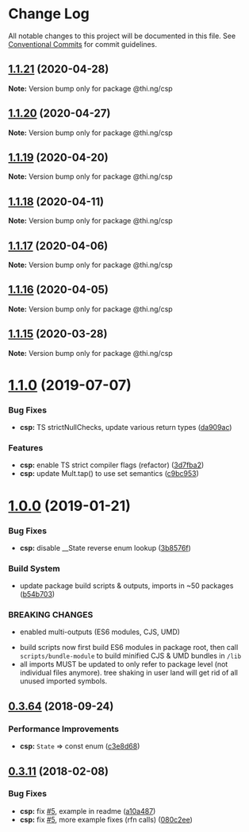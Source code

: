 # Change Log

All notable changes to this project will be documented in this file.
See [Conventional Commits](https://conventionalcommits.org) for commit guidelines.

## [1.1.21](https://github.com/thi-ng/umbrella/compare/@thi.ng/csp@1.1.20...@thi.ng/csp@1.1.21) (2020-04-28)

**Note:** Version bump only for package @thi.ng/csp





## [1.1.20](https://github.com/thi-ng/umbrella/compare/@thi.ng/csp@1.1.19...@thi.ng/csp@1.1.20) (2020-04-27)

**Note:** Version bump only for package @thi.ng/csp





## [1.1.19](https://github.com/thi-ng/umbrella/compare/@thi.ng/csp@1.1.18...@thi.ng/csp@1.1.19) (2020-04-20)

**Note:** Version bump only for package @thi.ng/csp





## [1.1.18](https://github.com/thi-ng/umbrella/compare/@thi.ng/csp@1.1.17...@thi.ng/csp@1.1.18) (2020-04-11)

**Note:** Version bump only for package @thi.ng/csp





## [1.1.17](https://github.com/thi-ng/umbrella/compare/@thi.ng/csp@1.1.16...@thi.ng/csp@1.1.17) (2020-04-06)

**Note:** Version bump only for package @thi.ng/csp





## [1.1.16](https://github.com/thi-ng/umbrella/compare/@thi.ng/csp@1.1.15...@thi.ng/csp@1.1.16) (2020-04-05)

**Note:** Version bump only for package @thi.ng/csp





## [1.1.15](https://github.com/thi-ng/umbrella/compare/@thi.ng/csp@1.1.14...@thi.ng/csp@1.1.15) (2020-03-28)

**Note:** Version bump only for package @thi.ng/csp





# [1.1.0](https://github.com/thi-ng/umbrella/compare/@thi.ng/csp@1.0.19...@thi.ng/csp@1.1.0) (2019-07-07)

### Bug Fixes

* **csp:** TS strictNullChecks, update various return types ([da909ac](https://github.com/thi-ng/umbrella/commit/da909ac))

### Features

* **csp:** enable TS strict compiler flags (refactor) ([3d7fba2](https://github.com/thi-ng/umbrella/commit/3d7fba2))
* **csp:** update Mult.tap() to use set semantics ([c9bc953](https://github.com/thi-ng/umbrella/commit/c9bc953))

# [1.0.0](https://github.com/thi-ng/umbrella/compare/@thi.ng/csp@0.3.79...@thi.ng/csp@1.0.0) (2019-01-21)

### Bug Fixes

* **csp:** disable __State reverse enum lookup ([3b8576f](https://github.com/thi-ng/umbrella/commit/3b8576f))

### Build System

* update package build scripts & outputs, imports in ~50 packages ([b54b703](https://github.com/thi-ng/umbrella/commit/b54b703))

### BREAKING CHANGES

* enabled multi-outputs (ES6 modules, CJS, UMD)

- build scripts now first build ES6 modules in package root, then call
  `scripts/bundle-module` to build minified CJS & UMD bundles in `/lib`
- all imports MUST be updated to only refer to package level
  (not individual files anymore). tree shaking in user land will get rid of
  all unused imported symbols.

<a name="0.3.64"></a>
## [0.3.64](https://github.com/thi-ng/umbrella/compare/@thi.ng/csp@0.3.63...@thi.ng/csp@0.3.64) (2018-09-24)

### Performance Improvements

* **csp:** `State` => const enum ([c3e8d68](https://github.com/thi-ng/umbrella/commit/c3e8d68))

<a name="0.3.11"></a>
## [0.3.11](https://github.com/thi-ng/umbrella/compare/@thi.ng/csp@0.3.10...@thi.ng/csp@0.3.11) (2018-02-08)

### Bug Fixes

* **csp:** fix [#5](https://github.com/thi-ng/umbrella/issues/5), example in readme ([a10a487](https://github.com/thi-ng/umbrella/commit/a10a487))
* **csp:** fix [#5](https://github.com/thi-ng/umbrella/issues/5), more example fixes (rfn calls) ([080c2ee](https://github.com/thi-ng/umbrella/commit/080c2ee))
